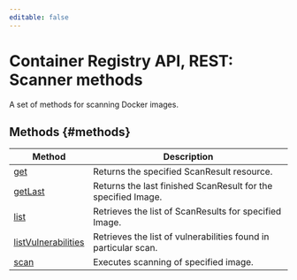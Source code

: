 ```yaml
---
editable: false
---
```


# Container Registry API, REST: Scanner methods
A set of methods for scanning Docker images.

## Methods {#methods}
Method | Description
--- | ---
[get](get.md) | Returns the specified ScanResult resource.
[getLast](getLast.md) | Returns the last finished ScanResult for the specified Image.
[list](list.md) | Retrieves the list of ScanResults for specified Image.
[listVulnerabilities](listVulnerabilities.md) | Retrieves the list of vulnerabilities found in particular scan.
[scan](scan.md) | Executes scanning of specified image.